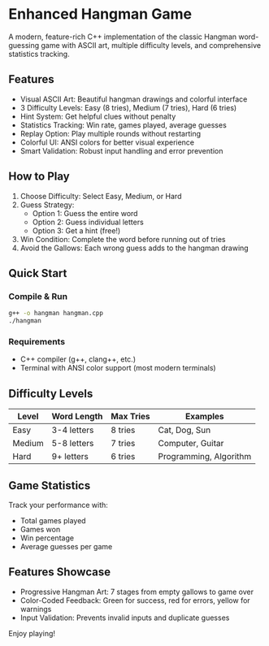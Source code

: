# Enhanced Hangman Game

A modern, feature-rich C++ implementation of the classic Hangman word-guessing game with ASCII art, multiple difficulty levels, and comprehensive statistics tracking.

## Features

- Visual ASCII Art: Beautiful hangman drawings and colorful interface
- 3 Difficulty Levels: Easy (8 tries), Medium (7 tries), Hard (6 tries)
- Hint System: Get helpful clues without penalty
- Statistics Tracking: Win rate, games played, average guesses
- Replay Option: Play multiple rounds without restarting
- Colorful UI: ANSI colors for better visual experience
- Smart Validation: Robust input handling and error prevention

## How to Play

1. Choose Difficulty: Select Easy, Medium, or Hard
2. Guess Strategy: 
   - Option 1: Guess the entire word
   - Option 2: Guess individual letters
   - Option 3: Get a hint (free!)
3. Win Condition: Complete the word before running out of tries
4. Avoid the Gallows: Each wrong guess adds to the hangman drawing

## Quick Start

### Compile & Run
```bash
g++ -o hangman hangman.cpp
./hangman
```

### Requirements
- C++ compiler (g++, clang++, etc.)
- Terminal with ANSI color support (most modern terminals)

## Difficulty Levels

| Level | Word Length | Max Tries | Examples |
|-------|-------------|-----------|----------|
| Easy | 3-4 letters | 8 tries | Cat, Dog, Sun |
| Medium | 5-8 letters | 7 tries | Computer, Guitar |
| Hard | 9+ letters | 6 tries | Programming, Algorithm |

## Game Statistics

Track your performance with:
- Total games played
- Games won
- Win percentage
- Average guesses per game

## Features Showcase

- Progressive Hangman Art: 7 stages from empty gallows to game over
- Color-Coded Feedback: Green for success, red for errors, yellow for warnings
- Input Validation: Prevents invalid inputs and duplicate guesses



Enjoy playing!
